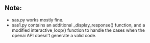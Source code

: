 ## Note:
- sas.py works mostly fine.
- sas1.py contains an additional _display_response() function, and a modified interactive_loop() function to handle the cases when the openai API doesn't generate a valid code.
